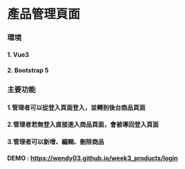 # 產品管理頁面

### 環境

#### 1. Vue3

#### 2. Bootstrap 5

### 主要功能

#### 1.管理者可以從登入頁面登入，並轉到後台商品頁面

#### 2.管理者若無登入直接進入商品頁面，會被導回登入頁面

#### 3.管理者可以新增、編輯、刪除商品

#### DEMO : https://wendy03.github.io/week3_products/login

